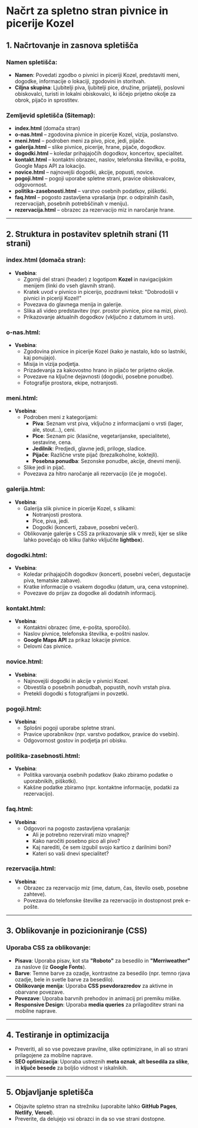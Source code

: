 # Načrt za spletno stran pivnice in picerije Kozel

## 1. Načrtovanje in zasnova spletišča

### Namen spletišča:
- **Namen**: Povedati zgodbo o pivnici in piceriji Kozel, predstaviti meni, dogodke, informacije o lokaciji, zgodovini in storitvah.
- **Ciljna skupina**: Ljubitelji piva, ljubitelji pice, družine, prijatelji, poslovni obiskovalci, turisti in lokalni obiskovalci, ki iščejo prijetno okolje za obrok, pijačo in sprostitev.

### Zemljevid spletišča (Sitemap):
- **index.html** (domača stran)
- **o-nas.html** – zgodovina pivnice in picerije Kozel, vizija, poslanstvo.
- **meni.html** – podroben meni za pivo, pice, jedi, pijače.
- **galerija.html** – slike pivnice, picerije, hrane, pijače, dogodkov.
- **dogodki.html** – koledar prihajajočih dogodkov, koncertov, specialitet.
- **kontakt.html** – kontaktni obrazec, naslov, telefonska številka, e-pošta, Google Maps API za lokacijo.
- **novice.html** – najnovejši dogodki, akcije, popusti, novice.
- **pogoji.html** – pogoji uporabe spletne strani, pravice obiskovalcev, odgovornost.
- **politika-zasebnosti.html** – varstvo osebnih podatkov, piškotki.
- **faq.html** – pogosto zastavljena vprašanja (npr. o odpiralnih časih, rezervacijah, posebnih potrebščinah v meniju).
- **rezervacija.html** – obrazec za rezervacijo miz in naročanje hrane.

---

## 2. Struktura in postavitev spletnih strani (11 strani)

### index.html (domača stran):
- **Vsebina**: 
  - Zgornji del strani (header) z logotipom **Kozel** in navigacijskim menijem (linki do vseh glavnih strani).
  - Kratek uvod v pivnico in picerijo, pozdravni tekst: "Dobrodošli v pivnici in piceriji Kozel!"
  - Povezava do glavnega menija in galerije.
  - Slika ali video predstavitev (npr. prostor pivnice, pice na mizi, pivo).
  - Prikazovanje aktualnih dogodkov (vključno z datumom in uro).
  
### o-nas.html:
- **Vsebina**:
  - Zgodovina pivnice in picerije Kozel (kako je nastalo, kdo so lastniki, kaj ponujajo).
  - Misija in vizija podjetja.
  - Prizadevanja za kakovostno hrano in pijačo ter prijetno okolje.
  - Povezave na ključne dejavnosti (dogodki, posebne ponudbe).
  - Fotografije prostora, ekipe, notranjosti.

### meni.html:
- **Vsebina**:
  - Podroben meni z kategorijami:
    - **Piva**: Seznam vrst piva, vključno z informacijami o vrsti (lager, ale, stout…), ceni.
    - **Pice**: Seznam pic (klasične, vegetarijanske, specialitete), sestavine, cena.
    - **Jedilnik**: Predjedi, glavne jedi, priloge, sladice.
    - **Pijače**: Različne vrste pijač (brezalkoholne, koktejli).
    - **Posebna ponudba**: Sezonske ponudbe, akcije, dnevni meniji.
  - Slike jedi in pijač.
  - Povezava za hitro naročanje ali rezervacijo (če je mogoče).

### galerija.html:
- **Vsebina**:
  - Galerija slik pivnice in picerije Kozel, s slikami:
    - Notranjosti prostora.
    - Pice, piva, jedi.
    - Dogodki (koncerti, zabave, posebni večeri).
  - Oblikovanje galerije s CSS za prikazovanje slik v mreži, kjer se slike lahko povečajo ob kliku (lahko vključite **lightbox**).
  
### dogodki.html:
- **Vsebina**:
  - Koledar prihajajočih dogodkov (koncerti, posebni večeri, degustacije piva, tematske zabave).
  - Kratke informacije o vsakem dogodku (datum, ura, cena vstopnine).
  - Povezave do prijav za dogodke ali dodatnih informacij.
  
### kontakt.html:
- **Vsebina**:
  - Kontaktni obrazec (ime, e-pošta, sporočilo).
  - Naslov pivnice, telefonska številka, e-poštni naslov.
  - **Google Maps API** za prikaz lokacije pivnice.
  - Delovni čas pivnice.
  
### novice.html:
- **Vsebina**:
  - Najnovejši dogodki in akcije v pivnici Kozel.
  - Obvestila o posebnih ponudbah, popustih, novih vrstah piva.
  - Pretekli dogodki s fotografijami in povzetki.
  
### pogoji.html:
- **Vsebina**:
  - Splošni pogoji uporabe spletne strani.
  - Pravice uporabnikov (npr. varstvo podatkov, pravice do vsebin).
  - Odgovornost gostov in podjetja pri obisku.
  
### politika-zasebnosti.html:
- **Vsebina**:
  - Politika varovanja osebnih podatkov (kako zbiramo podatke o uporabnikih, piškotki).
  - Kakšne podatke zbiramo (npr. kontaktne informacije, podatki za rezervacijo).
  
### faq.html:
- **Vsebina**:
  - Odgovori na pogosto zastavljena vprašanja:
    - Ali je potrebno rezervirati mizo vnaprej?
    - Kako naročiti posebno pico ali pivo?
    - Kaj narediti, če sem izgubil svojo kartico z darilnimi boni?
    - Kateri so vaši dnevi specialitet?

### rezervacija.html:
- **Vsebina**:
  - Obrazec za rezervacijo miz (ime, datum, čas, število oseb, posebne zahteve).
  - Povezava do telefonske številke za rezervacijo in dostopnost prek e-pošte.
  
---

## 3. Oblikovanje in pozicioniranje (CSS)

### Uporaba CSS za oblikovanje:
- **Pisava**: Uporaba pisav, kot sta **"Roboto"** za besedilo in **"Merriweather"** za naslove (iz **Google Fonts**).
- **Barve**: Temne barve za ozadje, kontrastne za besedilo (npr. temno rjava ozadje, bele in svetle barve za besedilo).
- **Oblikovanje menija**: Uporaba **CSS psevdorazredov** za aktivne in obarvane povezave.
- **Povezave**: Uporaba barvnih prehodov in animacij pri premiku miške.
- **Responsive Design**: Uporaba **media queries** za prilagoditev strani na mobilne naprave.

---

## 4. Testiranje in optimizacija

- Preveriti, ali so vse povezave pravilne, slike optimizirane, in ali so strani prilagojene za mobilne naprave.
- **SEO optimizacija**: Uporaba ustreznih **meta oznak**, **alt besedila za slike**, in **ključe besede** za boljšo vidnost v iskalnikih.
  
---

## 5. Objavljanje spletišča

- Objavite spletno stran na strežniku (uporabite lahko **GitHub Pages**, **Netlify**, **Vercel**).
- Preverite, da delujejo vsi obrazci in da so vse strani dostopne.
